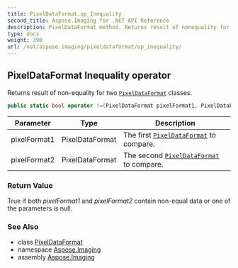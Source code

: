 ```yaml
---
title: PixelDataFormat.op_Inequality
second_title: Aspose.Imaging for .NET API Reference
description: PixelDataFormat method. Returns result of nonequality for two PixelDataFormat classes
type: docs
weight: 390
url: /net/aspose.imaging/pixeldataformat/op_inequality/
---
```

## PixelDataFormat Inequality operator

Returns result of non-equality for two [`PixelDataFormat`](../) classes.

```csharp
public static bool operator !=(PixelDataFormat pixelFormat1, PixelDataFormat pixelFormat2)
```

| Parameter | Type | Description |
| --- | --- | --- |
| pixelFormat1 | PixelDataFormat | The first [`PixelDataFormat`](../) to compare. |
| pixelFormat2 | PixelDataFormat | The second [`PixelDataFormat`](../) to compare. |

### Return Value

True if both *pixelFormat1* and *pixelFormat2* contain non-equal data or one of the parameters is null.

### See Also

* class [PixelDataFormat](../)
* namespace [Aspose.Imaging](../../pixeldataformat/)
* assembly [Aspose.Imaging](../../../)


